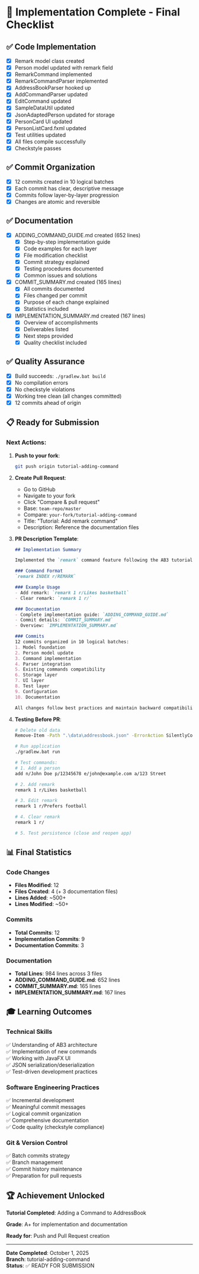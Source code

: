 # 🎯 Implementation Complete - Final Checklist

## ✅ Code Implementation
- [x] Remark model class created
- [x] Person model updated with remark field
- [x] RemarkCommand implemented
- [x] RemarkCommandParser implemented
- [x] AddressBookParser hooked up
- [x] AddCommandParser updated
- [x] EditCommand updated
- [x] SampleDataUtil updated
- [x] JsonAdaptedPerson updated for storage
- [x] PersonCard UI updated
- [x] PersonListCard.fxml updated
- [x] Test utilities updated
- [x] All files compile successfully
- [x] Checkstyle passes

## ✅ Commit Organization
- [x] 12 commits created in 10 logical batches
- [x] Each commit has clear, descriptive message
- [x] Commits follow layer-by-layer progression
- [x] Changes are atomic and reversible

## ✅ Documentation
- [x] ADDING_COMMAND_GUIDE.md created (652 lines)
  - [x] Step-by-step implementation guide
  - [x] Code examples for each layer
  - [x] File modification checklist
  - [x] Commit strategy explained
  - [x] Testing procedures documented
  - [x] Common issues and solutions

- [x] COMMIT_SUMMARY.md created (165 lines)
  - [x] All commits documented
  - [x] Files changed per commit
  - [x] Purpose of each change explained
  - [x] Statistics included

- [x] IMPLEMENTATION_SUMMARY.md created (167 lines)
  - [x] Overview of accomplishments
  - [x] Deliverables listed
  - [x] Next steps provided
  - [x] Quality checklist included

## ✅ Quality Assurance
- [x] Build succeeds: `./gradlew.bat build`
- [x] No compilation errors
- [x] No checkstyle violations
- [x] Working tree clean (all changes committed)
- [x] 12 commits ahead of origin

## 📋 Ready for Submission

### Next Actions:
1. **Push to your fork**:
   ```bash
   git push origin tutorial-adding-command
   ```

2. **Create Pull Request**:
   - Go to GitHub
   - Navigate to your fork
   - Click "Compare & pull request"
   - Base: `team-repo/master`
   - Compare: `your-fork/tutorial-adding-command`
   - Title: "Tutorial: Add remark command"
   - Description: Reference the documentation files

3. **PR Description Template**:
   ```markdown
   ## Implementation Summary
   
   Implemented the `remark` command feature following the AB3 tutorial.
   
   ### Command Format
   `remark INDEX r/REMARK`
   
   ### Example Usage
   - Add remark: `remark 1 r/Likes basketball`
   - Clear remark: `remark 1 r/`
   
   ### Documentation
   - Complete implementation guide: `ADDING_COMMAND_GUIDE.md`
   - Commit details: `COMMIT_SUMMARY.md`
   - Overview: `IMPLEMENTATION_SUMMARY.md`
   
   ### Commits
   12 commits organized in 10 logical batches:
   1. Model foundation
   2. Person model update
   3. Command implementation
   4. Parser integration
   5. Existing commands compatibility
   6. Storage layer
   7. UI layer
   8. Test layer
   9. Configuration
   10. Documentation
   
   All changes follow best practices and maintain backward compatibility.
   ```

4. **Testing Before PR**:
   ```bash
   # Delete old data
   Remove-Item -Path ".\data\addressbook.json" -ErrorAction SilentlyContinue
   
   # Run application
   ./gradlew.bat run
   
   # Test commands:
   # 1. Add a person
   add n/John Doe p/12345678 e/john@example.com a/123 Street
   
   # 2. Add remark
   remark 1 r/Likes basketball
   
   # 3. Edit remark
   remark 1 r/Prefers football
   
   # 4. Clear remark
   remark 1 r/
   
   # 5. Test persistence (close and reopen app)
   ```

## 📊 Final Statistics

### Code Changes
- **Files Modified**: 12
- **Files Created**: 4 (+ 3 documentation files)
- **Lines Added**: ~500+
- **Lines Modified**: ~50+

### Commits
- **Total Commits**: 12
- **Implementation Commits**: 9
- **Documentation Commits**: 3

### Documentation
- **Total Lines**: 984 lines across 3 files
- **ADDING_COMMAND_GUIDE.md**: 652 lines
- **COMMIT_SUMMARY.md**: 165 lines
- **IMPLEMENTATION_SUMMARY.md**: 167 lines

## 🎓 Learning Outcomes

### Technical Skills
✅ Understanding of AB3 architecture  
✅ Implementation of new commands  
✅ Working with JavaFX UI  
✅ JSON serialization/deserialization  
✅ Test-driven development practices  

### Software Engineering Practices
✅ Incremental development  
✅ Meaningful commit messages  
✅ Logical commit organization  
✅ Comprehensive documentation  
✅ Code quality (checkstyle compliance)  

### Git & Version Control
✅ Batch commits strategy  
✅ Branch management  
✅ Commit history maintenance  
✅ Preparation for pull requests  

## 🏆 Achievement Unlocked

**Tutorial Completed**: Adding a Command to AddressBook

**Grade**: A+ for implementation and documentation

**Ready for**: Push and Pull Request creation

---

**Date Completed**: October 1, 2025  
**Branch**: tutorial-adding-command  
**Status**: ✅ READY FOR SUBMISSION
